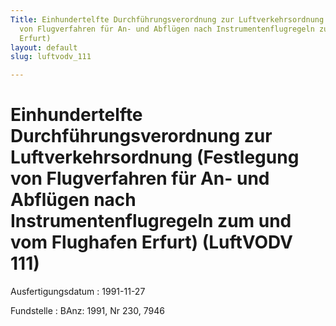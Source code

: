 ```yaml
---
Title: Einhundertelfte Durchführungsverordnung zur Luftverkehrsordnung (Festlegung
  von Flugverfahren für An- und Abflügen nach Instrumentenflugregeln zum und vom Flughafen
  Erfurt)
layout: default
slug: luftvodv_111

---
```


# Einhundertelfte Durchführungsverordnung zur Luftverkehrsordnung (Festlegung von Flugverfahren für An- und Abflügen nach Instrumentenflugregeln zum und vom Flughafen Erfurt) (LuftVODV 111)

Ausfertigungsdatum
:   1991-11-27

Fundstelle
:   BAnz: 1991, Nr 230, 7946


